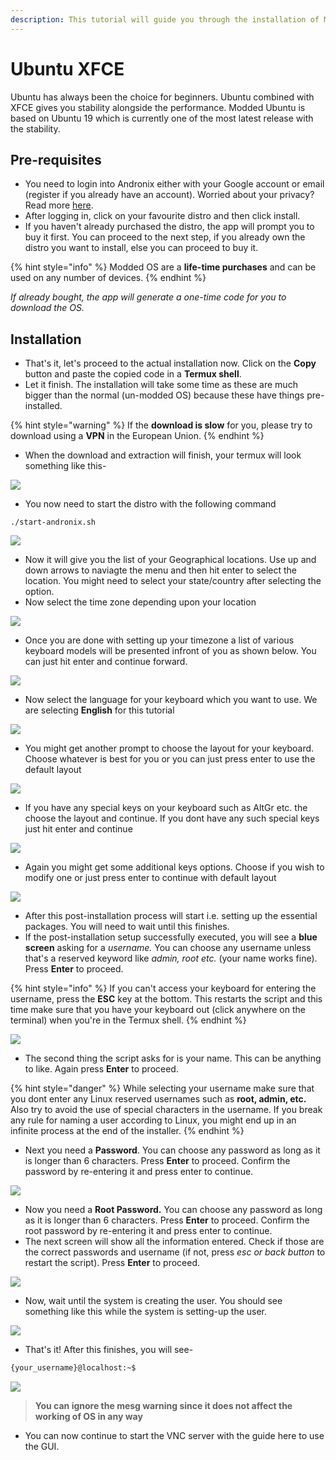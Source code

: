 ```yaml
---
description: This tutorial will guide you through the installation of Modded Ubuntu XFCE.
---
```


# Ubuntu XFCE

Ubuntu has always been the choice for beginners. Ubuntu combined with XFCE gives you stability alongside the performance. Modded Ubuntu is based on Ubuntu 19 which is currently one of the most latest release with the stability. 

## Pre-requisites

* You need to login into Andronix either with your Google account or email \(register if you already have an account\). Worried about your privacy? Read more [here](https://andronix.app/privacy-policy/).
* After logging in, click on your favourite distro and then click install.
* If you haven't already purchased the distro, the app will prompt you to buy it first. You can proceed to the next step, if you already own the distro you want to install, else you can proceed to buy it.

{% hint style="info" %}
Modded OS are a **life-time purchases** and can be used on any number of devices.
{% endhint %}

_If already bought, the app will generate a one-time code for you to download the OS._

## Installation

* That's it, let's proceed to the actual installation now. Click on the **Copy** button and paste the copied code in a **Termux shell**.
* Let it finish. The installation will take some time as these are much bigger than the normal \(un-modded OS\) because these have things pre-installed.

{% hint style="warning" %}
If the **download is slow** for you, please try to download using a **VPN** in the European Union.
{% endhint %}

* When the download and extraction will finish, your termux will look something like this-

![](../../.gitbook/assets/complete_install_moddedos.png)

* You now need to start the distro with the following command

```text
./start-andronix.sh
```

![](../../.gitbook/assets/geo_area.png)

* Now it will give you the list of your Geographical locations. Use up and down arrows to naviagte the menu and then hit enter to select the location. You might need to select your state/country after selecting the option. 
* Now select the time zone depending upon your location

![](../../.gitbook/assets/time_zone.png)

* Once you are done with setting up your timezone a list of various keyboard models will be presented infront of you as shown below. You can just hit enter and continue forward.

![](../../.gitbook/assets/phy_keyboard.png)

* Now select the language for your keyboard which you want to use. We are selecting **English** for this tutorial

![](../../.gitbook/assets/key_layout_country.png)

* You might get another prompt to choose the layout for your keyboard. Choose whatever is best for you or you can just press enter to use the default layout

![](../../.gitbook/assets/key_config.png)

* If you have any special keys on your keyboard such as AltGr etc. the choose the layout and continue. If you dont have any such special keys just hit enter and continue

![](../../.gitbook/assets/alt_gr.png)

* Again you might get some additional keys options. Choose if you wish to modify one or just press enter to continue with default layout

![](../../.gitbook/assets/compose_key.png)

* After this post-installation process will start i.e. setting up the essential packages. You will need to wait until this finishes.
* If the post-installation setup successfully executed, you will see a **blue screen** asking for a _username._ You can choose any username unless that's a reserved keyword like _admin, root etc._ \(your name works fine\). Press **Enter** to proceed.

{% hint style="info" %}
If you can't access your keyboard for entering the username, press the **ESC** key at the bottom. This restarts the script and this time make sure that you have your keyboard out \(click anywhere on the terminal\) when you're in the Termux shell.
{% endhint %}

![](../../.gitbook/assets/username_user.png)

* The second thing the script asks for is your name. This can be anything to like. Again press **Enter** to proceed.

{% hint style="danger" %}
While selecting your username make sure that you dont enter any Linux reserved usernames such as **root, admin, etc.**  Also try to avoid the use of special characters in the username. If you break any rule for naming a user according to Linux, you might end up in an infinite process at the end of the installer. 
{% endhint %}



* Next you need a **Password**. You can choose any password as long as it is longer than 6 characters. Press **Enter** to proceed. Confirm the password by re-entering it and press enter to continue.

![](../../.gitbook/assets/pass_user.png)

* Now you need a **Root Password.** You can choose any password as long as it is longer than 6 characters. Press **Enter** to proceed. Confirm the root password by re-entering it and press enter to continue.
* The next screen will show all the information entered. Check if those are the correct passwords and username \(if not, press _esc or back button_ to restart the script\). Press **Enter** to proceed.

![](../../.gitbook/assets/confirm_user.png)

* Now, wait until the system is creating the user. You should see something like this while the system is setting-up the user.

![](../../.gitbook/assets/user_creation_moddedos.png)

* That's it! After this finishes, you will see-

```bash
{your_username}@localhost:~$
```

![](../../.gitbook/assets/after_user.png)

> **You can ignore the mesg warning since it does not affect the working of OS in any way**

* You can now continue to start the VNC server with the guide here to use the GUI.

